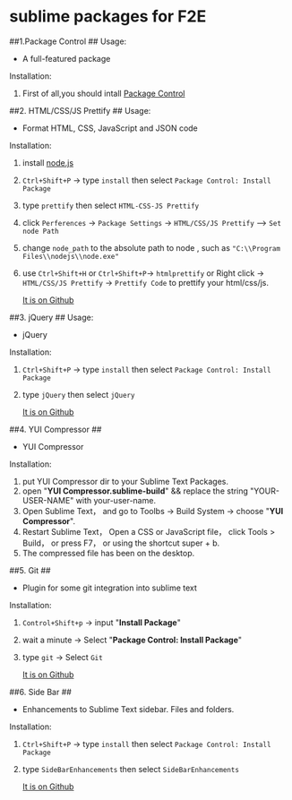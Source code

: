 # sublime packages for F2E #

##1.Package Control ##
Usage:

* A full-featured package 

Installation:

1. First of all,you should intall [Package Control](https://sublime.wbond.net/installation)

##2. HTML/CSS/JS Prettify ##
Usage:

* Format HTML, CSS, JavaScript and JSON code

Installation:

1. install [node.js](http://nodejs.org)
2. `Ctrl+Shift+P` -> type `install` then select `Package Control: Install Package`
3. type `prettify` then select `HTML-CSS-JS Prettify`
4. click `Perferences` -> `Package Settings` -> `HTML/CSS/JS Prettify` --> `Set node Path`
5. change `node_path` to the absolute path to node , such as `"C:\\Program Files\\nodejs\\node.exe"`
6. use `Ctrl+Shift+H` or `Ctrl+Shift+P`-> `htmlprettify` or Right click -> `HTML/CSS/JS Prettify` -> `Prettify Code` to prettify your html/css/js.

    [It is on Github](https://github.com/victorporof/Sublime-HTMLPrettify)

##3. jQuery ##
Usage:

* jQuery 

Installation:

1. `Ctrl+Shift+P` -> type `install` then select `Package Control: Install Package`
2. type `jQuery` then select `jQuery`

    [It is on Github](https://github.com/SublimeText/jQuery)

##4. YUI Compressor ##

* YUI Compressor 

Installation:

1. put YUI Compressor dir to your Sublime Text Packages.
2. open "**YUI Compressor.sublime-build**" && replace the string "YOUR-USER-NAME" with your-user-name.
3. Open Sublime Text， and go to Toolbs -> Build System -> choose "**YUI Compressor**".
4. Restart Sublime Text， Open a CSS or JavaScript file， click Tools > Build， or press F7， or using the shortcut super + b.
5. The compressed file has been on the desktop.

##5. Git ##

* Plugin for some git integration into sublime text 

Installation:

1. `Control+Shift+p` -> input "**Install Package**"
2. wait a minute -> Select "**Package Control: Install Package**"
3. type `git` -> Select `Git`

    [It is on Github](https://github.com/kemayo/sublime-text-git)

##6. Side Bar ##

* Enhancements to Sublime Text sidebar. Files and folders. 

Installation:

1. `Ctrl+Shift+P` -> type `install` then select `Package Control: Install Package`
2. type `SideBarEnhancements` then select `SideBarEnhancements`

    [It is on Github](https://github.com/titoBouzout/SideBarEnhancements/tree/st3)
